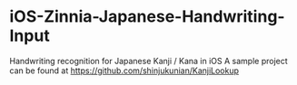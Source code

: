 # iOS-Zinnia-Japanese-Handwriting-Input
Handwriting recognition for Japanese Kanji / Kana in iOS
A sample project can be found at https://github.com/shinjukunian/KanjiLookup



